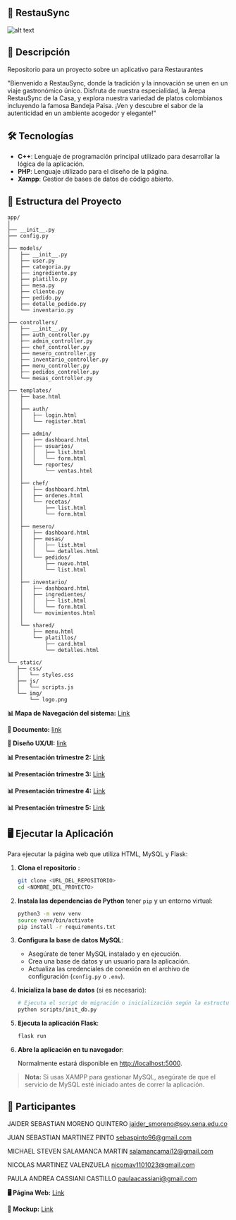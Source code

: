 ## 🚀 RestauSync
![alt text](fondo.png) 


## 📜 Descripción
Repositorio para un proyecto sobre un aplicativo para Restaurantes

"Bienvenido a RestauSync, donde la tradición y la innovación se unen en un viaje gastronómico único. Disfruta de nuestra especialidad, la Arepa RestauSync de la Casa, y explora nuestra variedad de platos colombianos incluyendo la famosa Bandeja Paisa. ¡Ven y descubre el sabor de la autenticidad en un ambiente acogedor y elegante!"

## 🛠️ Tecnologías

- **C++**: Lenguaje de programación principal utilizado para desarrollar la lógica de la aplicación.
- **PHP**: Lenguaje utilizado para el diseño de la página.
- **Xampp**: Gestior de bases de datos de código abierto.



## 📁 Estructura del Proyecto

 ```text
app/
│
├── __init__.py
├── config.py
│
├── models/
│   ├── __init__.py
│   ├── user.py
│   ├── categoria.py
│   ├── ingrediente.py
│   ├── platillo.py
│   ├── mesa.py
│   ├── cliente.py
│   ├── pedido.py
│   ├── detalle_pedido.py
│   └── inventario.py
│
├── controllers/
│   ├── __init__.py
│   ├── auth_controller.py
│   ├── admin_controller.py
│   ├── chef_controller.py
│   ├── mesero_controller.py
│   ├── inventario_controller.py
│   ├── menu_controller.py
│   ├── pedidos_controller.py
│   └── mesas_controller.py
│
├── templates/
│   ├── base.html
│   │
│   ├── auth/
│   │   ├── login.html
│   │   └── register.html
│   │
│   ├── admin/
│   │   ├── dashboard.html
│   │   ├── usuarios/
│   │   │   ├── list.html
│   │   │   └── form.html
│   │   └── reportes/
│   │       └── ventas.html
│   │
│   ├── chef/
│   │   ├── dashboard.html
│   │   ├── ordenes.html
│   │   └── recetas/
│   │       ├── list.html
│   │       └── form.html
│   │
│   ├── mesero/
│   │   ├── dashboard.html
│   │   ├── mesas/
│   │   │   ├── list.html
│   │   │   └── detalles.html
│   │   └── pedidos/
│   │       ├── nuevo.html
│   │       └── list.html
│   │
│   ├── inventario/
│   │   ├── dashboard.html
│   │   ├── ingredientes/
│   │   │   ├── list.html
│   │   │   └── form.html
│   │   └── movimientos.html
│   │
│   └── shared/
│       ├── menu.html
│       └── platillos/
│           ├── card.html
│           └── detalles.html
│
└── static/
    ├── css/
    │   └── styles.css
    ├── js/
    │   └── scripts.js
    └── img/
        └── logo.png
   ```


**📊 Mapa de Navegación del sistema:**
[Link](https://drive.google.com/file/d/1xrKbX342PzqKwv00y0xOOYbQdXqd4mg5/view?usp=sharing)

**📃 Documento:**
[link](https://docs.google.com/document/d/15r4De55eXJv-mmLM6LAxWpgDSMNhAgRu/edit?usp=drivesdk&ouid=108198849053322034172&rtpof=true&sd=true)

**📃 Diseño UX/UI:**
[link](https://docs.google.com/document/d/1uYjzObtSr7cGoRIv3svmb5KaIqbRuRQ-yJIf0PurmhI/edit?usp=sharing)

**📊 Presentación trimestre 2:**
[Link](https://docs.google.com/presentation/d/1oB6k4QIMxJEdAeV6bUasqtCnlSp9KzXe/edit?usp=sharing&ouid=104681654974810316499&rtpof=true&sd=true)

**📊 Presentación trimestre 3:**
[Link](https://docs.google.com/presentation/d/1YPNXa6ZauhpDQq5R15n4pxE0JnbpGSFp/edit?usp=sharing&ouid=104681654974810316499&rtpof=true&sd=true)

**📊 Presentación trimestre 4:**
[Link](https://docs.google.com/presentation/d/1nVMbFrQCrTj2hJvOb4ORm9j0vUUVpJdD/edit?slide=id.p1#slide=id.p1)

**📊 Presentación trimestre 5:**
[Link](https://docs.google.com/presentation/d/1cb3NGtYcfXdklR3_MDdDhfMQn4S4nEf2/edit?usp=drivesdk&ouid=116668543162587748605&rtpof=true&sd=true)







## 🖥️ Ejecutar la Aplicación

Para ejecutar la página web que utiliza HTML, MySQL y Flask:

1. **Clona el repositorio** :

    ```bash
    git clone <URL_DEL_REPOSITORIO>
    cd <NOMBRE_DEL_PROYECTO>
    ```

2. **Instala las dependencias de Python** tener `pip` y un entorno virtual:

    ```bash
    python3 -m venv venv
    source venv/bin/activate
    pip install -r requirements.txt
    ```

3. **Configura la base de datos MySQL**:

    - Asegúrate de tener MySQL instalado y en ejecución.
    - Crea una base de datos y un usuario para la aplicación.
    - Actualiza las credenciales de conexión en el archivo de configuración (`config.py` o `.env`).

4. **Inicializa la base de datos** (si es necesario):

    ```bash
    # Ejecuta el script de migración o inicialización según la estructura del proyecto
    python scripts/init_db.py
    ```

5. **Ejecuta la aplicación Flask**:

    ```bash
    flask run
    ```

6. **Abre la aplicación en tu navegador**:

    Normalmente estará disponible en [http://localhost:5000](http://localhost:5000).

> **Nota:** Si usas XAMPP para gestionar MySQL, asegúrate de que el servicio de MySQL esté iniciado antes de correr la aplicación.





## 👥 Participantes


JAIDER SEBASTIAN MORENO QUINTERO <jaider_smoreno@soy.sena.edu.co>

JUAN SEBASTIAN MARTINEZ PINTO <sebaspinto96@gmail.com>

MICHAEL STEVEN SALAMANCA MARTIN <salamancamai12@gmail.com>

NICOLAS MARTINEZ VALENZUELA <nicomav1101023@gmail.com>

PAULA ANDREA CASSIANI CASTILLO <paulaacassiani@gmail.com>






**🖥 Página Web:** 
[Link](https://drive.google.com/drive/folders/1sXHN52Wap0UovdsT4diPcBXqt-dIDT79?usp=sharing)

**🚀 Mockup:**
[Link](https://drive.google.com/file/d/1RRVvbDGRa0bgOkOfDM5DY045C1C7dRuq/view?usp=sharing)

